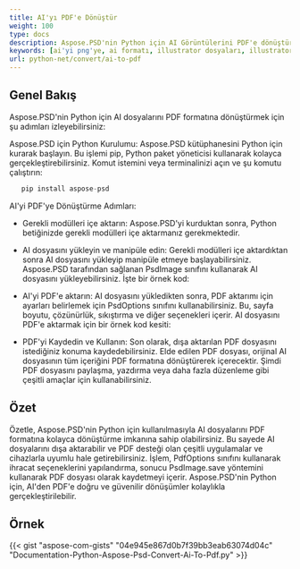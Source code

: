 ```yaml
---
title: AI'yı PDF'e Dönüştür
weight: 100
type: docs
description: Aspose.PSD'nin Python için AI Görüntülerini PDF'e dönüştürme işlemini nasıl manipüle edebileceğini kontrol et
keywords: [ai'yi png'ye, ai formatı, illustrator dosyaları, illustrator dönüştürme, ai'yi pdf'e, ai'yi jpeg'e, ai'yi tiff'e, ai'yi psd'ye, psd api, python, kod örneği]
url: python-net/convert/ai-to-pdf
---
```


## **Genel Bakış**
Aspose.PSD'nin Python için AI dosyalarını PDF formatına dönüştürmek için şu adımları izleyebilirsiniz:

Aspose.PSD için Python Kurulumu: Aspose.PSD kütüphanesini Python için kurarak başlayın. Bu işlemi pip, Python paket yöneticisi kullanarak kolayca gerçekleştirebilirsiniz. Komut istemini veya terminalinizi açın ve şu komutu çalıştırın:

```python
   pip install aspose-psd
```

AI'yi PDF'ye Dönüştürme Adımları:

- Gerekli modülleri içe aktarın: Aspose.PSD'yi kurduktan sonra, Python betiğinizde gerekli modülleri içe aktarmanız gerekmektedir.
- AI dosyasını yükleyin ve manipüle edin: Gerekli modülleri içe aktardıktan sonra AI dosyasını yükleyip manipüle etmeye başlayabilirsiniz. Aspose.PSD tarafından sağlanan PsdImage sınıfını kullanarak AI dosyasını yükleyebilirsiniz. İşte bir örnek kod:

- AI'yi PDF'e aktarın: AI dosyasını yükledikten sonra, PDF aktarımı için ayarları belirlemek için PsdOptions sınıfını kullanabilirsiniz. Bu, sayfa boyutu, çözünürlük, sıkıştırma ve diğer seçenekleri içerir. AI dosyasını PDF'e aktarmak için bir örnek kod kesiti:

- PDF'yi Kaydedin ve Kullanın: Son olarak, dışa aktarılan PDF dosyasını istediğiniz konuma kaydedebilirsiniz. Elde edilen PDF dosyası, orijinal AI dosyasının tüm içeriğini PDF formatına dönüştürerek içerecektir. Şimdi PDF dosyasını paylaşma, yazdırma veya daha fazla düzenleme gibi çeşitli amaçlar için kullanabilirsiniz.

## **Özet**
Özetle, Aspose.PSD'nin Python için kullanılmasıyla AI dosyalarını PDF formatına kolayca dönüştürme imkanına sahip olabilirsiniz. Bu sayede AI dosyalarını dışa aktarabilir ve PDF desteği olan çeşitli uygulamalar ve cihazlarla uyumlu hale getirebilirsiniz. İşlem, PdfOptions sınıfını kullanarak ihracat seçeneklerini yapılandırma, sonucu PsdImage.save yöntemini kullanarak PDF dosyası olarak kaydetmeyi içerir. Aspose.PSD'nin Python için, AI'den PDF'e doğru ve güvenilir dönüşümler kolaylıkla gerçekleştirilebilir.

## **Örnek**
{{< gist "aspose-com-gists" "04e945e867d0b7f39bb3eab63074d04c" "Documentation-Python-Aspose-Psd-Convert-Ai-To-Pdf.py" >}}
